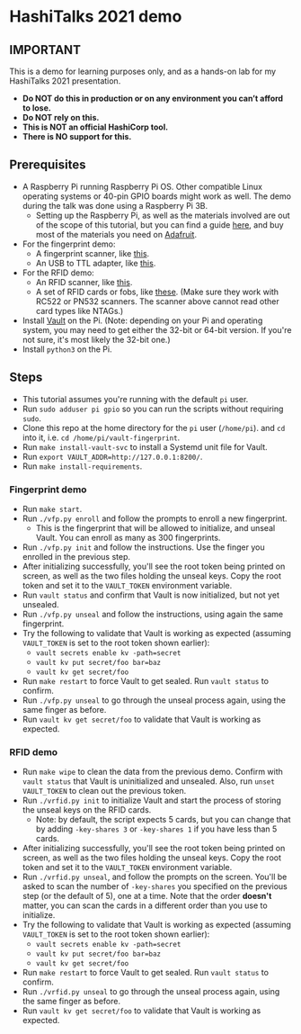 # HashiTalks 2021 demo

## IMPORTANT

This is a demo for learning purposes only, and as a hands-on lab for my HashiTalks 2021 presentation.

- **Do NOT do this in production or on any environment you can’t afford to lose.**
- **Do NOT rely on this.**
- **This is NOT an official HashiCorp tool.**
- **There is NO support for this.**

## Prerequisites

- A Raspberry Pi running Raspberry Pi OS. Other compatible Linux operating systems or 40-pin GPIO boards might work as well. The demo during the talk was done using a Raspberry Pi 3B.
  - Setting up the Raspberry Pi, as well as the materials involved are out of the scope of this tutorial, but you can find a guide [here](https://www.raspberrypi.org/documentation/configuration/wireless/headless.md), and buy most of the materials you need on [Adafruit](https://www.adafruit.com/).
- For the fingerprint demo:
  - A fingerprint scanner, like [this](https://www.adafruit.com/product/4690).
  - An USB to TTL adapter, like [this](https://www.amazon.com/gp/product/B075N82CDL).
- For the RFID demo:
  - An RFID scanner, like [this](https://www.amazon.com/gp/product/B07KGBJ9VG).
  - A set of RFID cards or fobs, like [these](https://www.amazon.com/YARONGTECH-13-56MHZ-MIFARE-Classic-control/dp/B01FR6NN6Y). (Make sure they work with RC522 or PN532 scanners. The scanner above cannot read other card types like NTAGs.)
- Install [Vault](https://www.vaultproject.io/downloads) on the Pi. (Note: depending on your Pi and operating system, you may need to get either the 32-bit or 64-bit version. If you're not sure, it's most likely the 32-bit one.)
- Install `python3` on the Pi.

## Steps

- This tutorial assumes you're running with the default `pi` user.
- Run `sudo adduser pi gpio` so you can run the scripts without requiring `sudo`.
- Clone this repo at the home directory for the `pi` user (`/home/pi`). and `cd` into it, i.e. `cd /home/pi/vault-fingerprint`.
- Run `make install-vault-svc` to install a Systemd unit file for Vault.
- Run `export VAULT_ADDR=http://127.0.0.1:8200/`.
- Run `make install-requirements`.

### Fingerprint demo

- Run `make start`.
- Run `./vfp.py enroll` and follow the prompts to enroll a new fingerprint.
  - This is the fingerprint that will be allowed to initialize, and unseal Vault. You can enroll as many as 300 fingerprints.
- Run `./vfp.py init` and follow the instructions. Use the finger you enrolled in the previous step.
- After initializing successfully, you'll see the root token being printed on screen, as well as the two files holding the unseal keys. Copy the root token and set it to the `VAULT_TOKEN` environment variable.
- Run `vault status` and confirm that Vault is now initialized, but not yet unsealed.
- Run `./vfp.py unseal` and follow the instructions, using again the same fingerprint.
- Try the following to validate that Vault is working as expected (assuming `VAULT_TOKEN` is set to the root token shown earlier):
  - `vault secrets enable kv -path=secret`
  - `vault kv put secret/foo bar=baz`
  - `vault kv get secret/foo`
- Run `make restart` to force Vault to get sealed. Run `vault status` to confirm.
- Run `./vfp.py unseal` to go through the unseal process again, using the same finger as before.
- Run `vault kv get secret/foo` to validate that Vault is working as expected.

### RFID demo

- Run `make wipe` to clean the data from the previous demo. Confirm with `vault status` that Vault is uninitialized and unsealed. Also, run `unset VAULT_TOKEN` to clean out the previous token.
- Run `./vrfid.py init` to initialize Vault and start the process of storing the unseal keys on the RFID cards.
  - Note: by default, the script expects 5 cards, but you can change that by adding `-key-shares 3` or `-key-shares 1` if you have less than 5 cards.
- After initializing successfully, you'll see the root token being printed on screen, as well as the two files holding the unseal keys. Copy the root token and set it to the `VAULT_TOKEN` environment variable.
- Run `./vrfid.py unseal`, and follow the prompts on the screen. You'll be asked to scan the number of `-key-shares` you specified on the previous step (or the default of 5), one at a time. Note that the order **doesn't** matter, you can scan the cards in a different order than you use to initialize.
- Try the following to validate that Vault is working as expected (assuming `VAULT_TOKEN` is set to the root token shown earlier):
  - `vault secrets enable kv -path=secret`
  - `vault kv put secret/foo bar=baz`
  - `vault kv get secret/foo`
- Run `make restart` to force Vault to get sealed. Run `vault status` to confirm.
- Run `./vrfid.py unseal` to go through the unseal process again, using the same finger as before.
- Run `vault kv get secret/foo` to validate that Vault is working as expected.